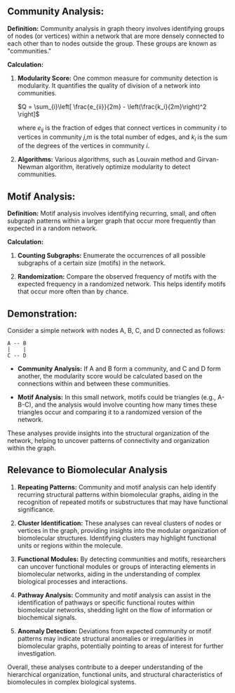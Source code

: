 ## Community Analysis:

**Definition:** Community analysis in graph theory involves identifying groups of nodes (or vertices) within a network that are more densely connected to each other than to nodes outside the group. These groups are known as "communities."

**Calculation:**
1. **Modularity Score:** One common measure for community detection is modularity. It quantifies the quality of division of a network into communities.

   $Q = \sum_{i}\left[ \frac{e_{ii}}{2m} - \left(\frac{k_i}{2m}\right)^2 \right]$

   where $e_{ij}$ is the fraction of edges that connect vertices in community $i$ to vertices in community $j$,$m$ is the total number of edges, and $k_i$ is the sum of the degrees of the vertices in community $i$.

2. **Algorithms:** Various algorithms, such as Louvain method and Girvan-Newman algorithm, iteratively optimize modularity to detect communities.

## Motif Analysis:

**Definition:** Motif analysis involves identifying recurring, small, and often subgraph patterns within a larger graph that occur more frequently than expected in a random network.

**Calculation:**
1. **Counting Subgraphs:** Enumerate the occurrences of all possible subgraphs of a certain size (motifs) in the network.

2. **Randomization:** Compare the observed frequency of motifs with the expected frequency in a randomized network. This helps identify motifs that occur more often than by chance.

## Demonstration:
Consider a simple network with nodes A, B, C, and D connected as follows:

```
A -- B
|    |
C -- D
```

- **Community Analysis:** If A and B form a community, and C and D form another, the modularity score would be calculated based on the connections within and between these communities.

- **Motif Analysis:** In this small network, motifs could be triangles (e.g., A-B-C), and the analysis would involve counting how many times these triangles occur and comparing it to a randomized version of the network.

These analyses provide insights into the structural organization of the network, helping to uncover patterns of connectivity and organization within the graph.

## Relevance to Biomolecular Analysis

1. **Repeating Patterns:** Community and motif analysis can help identify recurring structural patterns within biomolecular graphs, aiding in the recognition of repeated motifs or substructures that may have functional significance.

2. **Cluster Identification:** These analyses can reveal clusters of nodes or vertices in the graph, providing insights into the modular organization of biomolecular structures. Identifying clusters may highlight functional units or regions within the molecule.

3. **Functional Modules:** By detecting communities and motifs, researchers can uncover functional modules or groups of interacting elements in biomolecular networks, aiding in the understanding of complex biological processes and interactions.

4. **Pathway Analysis:** Community and motif analysis can assist in the identification of pathways or specific functional routes within biomolecular networks, shedding light on the flow of information or biochemical signals.

5. **Anomaly Detection:** Deviations from expected community or motif patterns may indicate structural anomalies or irregularities in biomolecular graphs, potentially pointing to areas of interest for further investigation.

Overall, these analyses contribute to a deeper understanding of the hierarchical organization, functional units, and structural characteristics of biomolecules in complex biological systems.